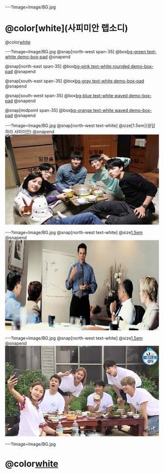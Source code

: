 ---?image=Image/BG.jpg
#  @color[white](사피미안 랩소디) 
@color[white](구미_2반_3조) 

---?image=Image/BG.jpg
@snap[north-west span-35]
@box[bg-green text-white demo-box-pad](홍석훈#설명)
@snapend

@snap[north-east span-35]
@box[bg-pink text-white rounded demo-box-pad](김정환#설명)
@snapend

@snap[south-east span-35]
@box[bg-gray text-white demo-box-pad](임한솔#설명</br>fwefwe<br/>ㄹㄷㅈㄹㅈㄷ)
@snapend

@snap[south-west span-35]
@box[bg-blue text-white waved demo-box-pad](석주연#설명)
@snapend

@snap[midpoint span-35]
@box[bg-orange text-white waved demo-box-pad](권순찬#설명)
@snapend

---?image=Image/BG.jpg
@snap[north-west text-white]
@size[1.5em](응답하라 사피미안)
@snapend
![1988](Image/image2.jpg)

---?image=Image/BG.jpg
@snap[north-west text-white]
@size[1.5em](연말계획)
@snapend
![study](Image/study.jpg)

---?image=Image/BG.jpg
@snap[north-west text-white]
@size[1.5em](연말계획)
@snapend
![study](Image/Dinner.jpg)

---?image=Image/BG.jpg
#  @color[white](감사합니다) 

